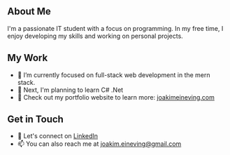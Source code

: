 ## About Me

I'm a passionate IT student with a focus on programming. In my free time, I enjoy developing my skills and working on personal projects.

## My Work

- 🔭 I’m currently focused on full-stack web development in the mern stack.
- 🌱 Next, I'm planning to learn C# .Net
- 💼 Check out my portfolio website to learn more: [joakimeineving.com](https://joakimeineving.com)

## Get in Touch

- 💬 Let's connect on [LinkedIn](https://www.linkedin.com/in/joakim-eineving-4a11141b7/)
- 📫 You can also reach me at joakim.eineving@gmail.com
